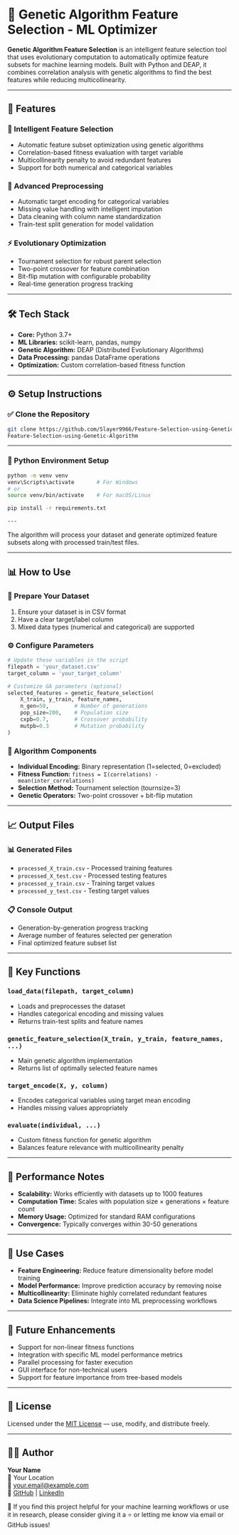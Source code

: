 # 🧬 Genetic Algorithm Feature Selection - ML Optimizer
**Genetic Algorithm Feature Selection** is an intelligent feature selection tool that uses evolutionary computation to automatically optimize feature subsets for machine learning models. Built with Python and DEAP, it combines correlation analysis with genetic algorithms to find the best features while reducing multicollinearity.

---

## 🚀 Features

### 🎯 Intelligent Feature Selection
- Automatic feature subset optimization using genetic algorithms
- Correlation-based fitness evaluation with target variable
- Multicollinearity penalty to avoid redundant features
- Support for both numerical and categorical variables

### 🔄 Advanced Preprocessing
- Automatic target encoding for categorical variables
- Missing value handling with intelligent imputation
- Data cleaning with column name standardization
- Train-test split generation for model validation

### ⚡ Evolutionary Optimization
- Tournament selection for robust parent selection
- Two-point crossover for feature combination
- Bit-flip mutation with configurable probability
- Real-time generation progress tracking

---

## 🛠️ Tech Stack
- **Core:** Python 3.7+
- **ML Libraries:** scikit-learn, pandas, numpy
- **Genetic Algorithm:** DEAP (Distributed Evolutionary Algorithms)
- **Data Processing:** pandas DataFrame operations
- **Optimization:** Custom correlation-based fitness function

---

## ⚙️ Setup Instructions

### ✅ Clone the Repository
```bash
git clone https://github.com/Slayer9966/Feature-Selection-using-Genetic-Algorithm.git
Feature-Selection-using-Genetic-Algorithm
```

---

### 🐍 Python Environment Setup
```bash
python -m venv venv
venv\Scripts\activate       # For Windows
# or
source venv/bin/activate    # For macOS/Linux

pip install -r requirements.txt

---


```

The algorithm will process your dataset and generate optimized feature subsets along with processed train/test files.

---

## 📊 How to Use

### 📁 Prepare Your Dataset
1. Ensure your dataset is in CSV format
2. Have a clear target/label column
3. Mixed data types (numerical and categorical) are supported

### ⚙️ Configure Parameters
```python
# Update these variables in the script
filepath = 'your_dataset.csv'
target_column = 'your_target_column'

# Customize GA parameters (optional)
selected_features = genetic_feature_selection(
    X_train, y_train, feature_names,
    n_gen=50,        # Number of generations
    pop_size=200,    # Population size
    cxpb=0.7,        # Crossover probability
    mutpb=0.3        # Mutation probability
)
```

### 🎯 Algorithm Components
- **Individual Encoding:** Binary representation (1=selected, 0=excluded)
- **Fitness Function:** `fitness = Σ(correlations) - mean(inter_correlations)`
- **Selection Method:** Tournament selection (tournsize=3)
- **Genetic Operators:** Two-point crossover + bit-flip mutation

---

## 📈 Output Files

### 📊 Generated Files
- `processed_X_train.csv` - Processed training features
- `processed_X_test.csv` - Processed testing features
- `processed_y_train.csv` - Training target values
- `processed_y_test.csv` - Testing target values

### 📋 Console Output
- Generation-by-generation progress tracking
- Average number of features selected per generation
- Final optimized feature subset list

---

## 🔧 Key Functions

### `load_data(filepath, target_column)`
- Loads and preprocesses the dataset
- Handles categorical encoding and missing values
- Returns train-test splits and feature names

### `genetic_feature_selection(X_train, y_train, feature_names, ...)`
- Main genetic algorithm implementation
- Returns list of optimally selected feature names

### `target_encode(X, y, column)`
- Encodes categorical variables using target mean encoding
- Handles missing values appropriately

### `evaluate(individual, ...)`
- Custom fitness function for genetic algorithm
- Balances feature relevance with multicollinearity penalty

---

## 📌 Performance Notes
- **Scalability:** Works efficiently with datasets up to 1000 features
- **Computation Time:** Scales with population size × generations × feature count
- **Memory Usage:** Optimized for standard RAM configurations
- **Convergence:** Typically converges within 30-50 generations

---

## 🎯 Use Cases
- **Feature Engineering:** Reduce feature dimensionality before model training
- **Model Performance:** Improve prediction accuracy by removing noise
- **Multicollinearity:** Eliminate highly correlated redundant features
- **Data Science Pipelines:** Integrate into ML preprocessing workflows

---

## 🔮 Future Enhancements
- Support for non-linear fitness functions
- Integration with specific ML model performance metrics
- Parallel processing for faster execution
- GUI interface for non-technical users
- Support for feature importance from tree-based models

---

## 📜 License
Licensed under the [MIT License](LICENSE) — use, modify, and distribute freely.

---

## 🙋‍♂️ Author
**Your Name**  
📍 Your Location  
📧 your.email@example.com  
🔗 [GitHub](https://github.com/Slayer9966) | [LinkedIn](https://www.linkedin.com/posts/faizan-ali-7b4275297_machinelearning-featureselection-geneticalgorithms-activity-7271489152624336897-gvnq?utm_source=share&utm_medium=member_desktop&rcm=ACoAAEfDpTgBZMmz-8LKpOQTMYhhO24GPrIrPTI)

📢 If you find this project helpful for your machine learning workflows or use it in research, please consider giving it a ⭐ or letting me know via email or GitHub issues!
